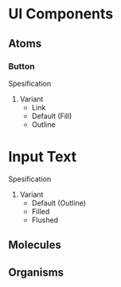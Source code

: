 # UI Components

## Atoms

### Button

Spesification

1. Variant
   - Link
   - Default (Fill)
   - Outline

# Input Text

Spesification

1. Variant
   - Default (Outline)
   - Filled
   - Flushed

## Molecules

## Organisms
